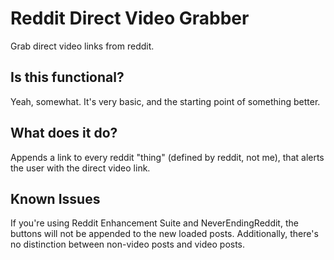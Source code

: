 # Reddit Direct Video Grabber
Grab direct video links from reddit.

## Is this functional?
Yeah, somewhat. It's very basic, and the starting point of something better.

## What does it do?
Appends a link to every reddit "thing" (defined by reddit, not me), that alerts the user with the direct video link.

## Known Issues
If you're using Reddit Enhancement Suite and NeverEndingReddit, the buttons will not be appended to the new loaded posts. Additionally, there's no distinction between non-video posts and video posts.